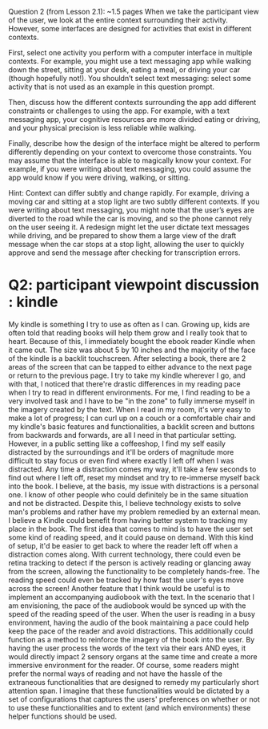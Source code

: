 Question 2 (from Lesson 2.1): ~1.5 pages
When we take the participant view of the user, we look at the entire context surrounding their activity. However, some interfaces are designed for activities that exist in different contexts.

First, select one activity you perform with a computer interface in multiple contexts. For example, you might use a text messaging app while walking down the street, sitting at your desk, eating a meal, or driving your car (though hopefully not!). You shouldn’t select text messaging: select some activity that is not used as an example in this question prompt.

Then, discuss how the different contexts surrounding the app add different constraints or challenges to using the app. For example, with a text messaging app, your cognitive resources are more divided eating or driving, and your physical precision is less reliable while walking.

Finally, describe how the design of the interface might be altered to perform differently depending on your context to overcome those constraints. You may assume that the interface is able to magically know your context. For example, if you were writing about text messaging, you could assume the app would know if you were driving, walking, or sitting.

Hint: Context can differ subtly and change rapidly. For example, driving a moving car and sitting at a stop light are two subtly different contexts. If you were writing about text messaging, you might note that the user’s eyes are diverted to the road while the car is moving, and so the phone cannot rely on the user seeing it. A redesign might let the user dictate text messages while driving, and be prepared to show them a large view of the draft message when the car stops at a stop light, allowing the user to quickly approve and send the message after checking for transcription errors.

# Q2: participant viewpoint discussion : kindle

My kindle is something I try to use as often as I can. Growing up, kids are often told that reading books will help them grow and I really took that to heart. Because of this, I immediately bought the ebook reader Kindle when it came out. The size was about 5 by 10 inches and the majority of the face of the kindle is a backlit touchscreen. After selecting a book, there are 2 areas of the screen that can be tapped to either advance to the next page or return to the previous page. I try to take my kindle wherever I go, and with that, I noticed that there're drastic differences in my reading pace when I try to read in different environments. For me, I find reading to be a very involved task and I have to be "in the zone" to fully immerse myself in the imagery created by the text. When I read in my room, it's very easy to make a lot of progress; I can curl up on a couch or a comfortable chair and my kindle's basic features and functionalities, a backlit screen and buttons from backwards and forwards, are all I need in that particular setting. However, in a public setting like a coffeeshop, I find my self easily distracted by the surroundings and it'll be orders of magnitude more difficult to stay focus or even find where exactly I left off when I was distracted. Any time a distraction comes my way, it'll take a few seconds to find out where I left off, reset my mindset and try to re-immerse myself back into the book.
I believe, at the basis, my issue with distractions is a personal one. I know of other people who could definitely be in the same situation and not be distracted. Despite this, I believe technology exists to solve man's problems and rather have my problem remedied by an external mean. I believe a Kindle could benefit from having better system to tracking my place in the book. The first idea that comes to mind is to have the user set some kind of reading speed, and it could pause on demand. With this kind of setup, it'd be easier to get back to where the reader left off when a distraction comes along. With current technology, there could even be retina tracking to detect if the person is actively reading or glancing away from the screen, allowing the functionality to be completely hands-free. The reading speed could even be tracked by how fast the user's eyes move across the screen! Another feature that I think would be useful is to implement an accompanying audiobook with the text. In the scenario that I am envisioning, the pace of the audiobook would be synced up with the speed of the reading speed of the user. When the user is reading in a busy environment, having the audio of the book maintaining a pace could help keep the pace of the reader and avoid distractions. This additionally could function as a method to reinforce the imagery of the book into the user. By having the user process the words of the text via their ears AND eyes, it would directly impact 2 sensory organs at the same time and create a more immersive environment for the reader. Of course, some readers might prefer the normal ways of reading and not have the hassle of the extraneous functionalities that are designed to remedy my particularly short attention span. I imagine that these functionalities would be dictated by a set of configurations that captures the users' preferences on whether or not to use these functionalities and to extent (and which environments) these helper functions should be used.
